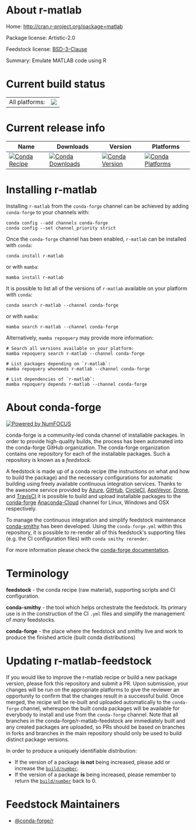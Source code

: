 About r-matlab
==============

Home: http://cran.r-project.org/package=matlab

Package license: Artistic-2.0

Feedstock license: [BSD-3-Clause](https://github.com/conda-forge/r-matlab-feedstock/blob/main/LICENSE.txt)

Summary: Emulate MATLAB code using R

Current build status
====================


<table><tr><td>All platforms:</td>
    <td>
      <a href="https://dev.azure.com/conda-forge/feedstock-builds/_build/latest?definitionId=4226&branchName=main">
        <img src="https://dev.azure.com/conda-forge/feedstock-builds/_apis/build/status/r-matlab-feedstock?branchName=main">
      </a>
    </td>
  </tr>
</table>

Current release info
====================

| Name | Downloads | Version | Platforms |
| --- | --- | --- | --- |
| [![Conda Recipe](https://img.shields.io/badge/recipe-r--matlab-green.svg)](https://anaconda.org/conda-forge/r-matlab) | [![Conda Downloads](https://img.shields.io/conda/dn/conda-forge/r-matlab.svg)](https://anaconda.org/conda-forge/r-matlab) | [![Conda Version](https://img.shields.io/conda/vn/conda-forge/r-matlab.svg)](https://anaconda.org/conda-forge/r-matlab) | [![Conda Platforms](https://img.shields.io/conda/pn/conda-forge/r-matlab.svg)](https://anaconda.org/conda-forge/r-matlab) |

Installing r-matlab
===================

Installing `r-matlab` from the `conda-forge` channel can be achieved by adding `conda-forge` to your channels with:

```
conda config --add channels conda-forge
conda config --set channel_priority strict
```

Once the `conda-forge` channel has been enabled, `r-matlab` can be installed with `conda`:

```
conda install r-matlab
```

or with `mamba`:

```
mamba install r-matlab
```

It is possible to list all of the versions of `r-matlab` available on your platform with `conda`:

```
conda search r-matlab --channel conda-forge
```

or with `mamba`:

```
mamba search r-matlab --channel conda-forge
```

Alternatively, `mamba repoquery` may provide more information:

```
# Search all versions available on your platform:
mamba repoquery search r-matlab --channel conda-forge

# List packages depending on `r-matlab`:
mamba repoquery whoneeds r-matlab --channel conda-forge

# List dependencies of `r-matlab`:
mamba repoquery depends r-matlab --channel conda-forge
```


About conda-forge
=================

[![Powered by
NumFOCUS](https://img.shields.io/badge/powered%20by-NumFOCUS-orange.svg?style=flat&colorA=E1523D&colorB=007D8A)](https://numfocus.org)

conda-forge is a community-led conda channel of installable packages.
In order to provide high-quality builds, the process has been automated into the
conda-forge GitHub organization. The conda-forge organization contains one repository
for each of the installable packages. Such a repository is known as a *feedstock*.

A feedstock is made up of a conda recipe (the instructions on what and how to build
the package) and the necessary configurations for automatic building using freely
available continuous integration services. Thanks to the awesome service provided by
[Azure](https://azure.microsoft.com/en-us/services/devops/), [GitHub](https://github.com/),
[CircleCI](https://circleci.com/), [AppVeyor](https://www.appveyor.com/),
[Drone](https://cloud.drone.io/welcome), and [TravisCI](https://travis-ci.com/)
it is possible to build and upload installable packages to the
[conda-forge](https://anaconda.org/conda-forge) [Anaconda-Cloud](https://anaconda.org/)
channel for Linux, Windows and OSX respectively.

To manage the continuous integration and simplify feedstock maintenance
[conda-smithy](https://github.com/conda-forge/conda-smithy) has been developed.
Using the ``conda-forge.yml`` within this repository, it is possible to re-render all of
this feedstock's supporting files (e.g. the CI configuration files) with ``conda smithy rerender``.

For more information please check the [conda-forge documentation](https://conda-forge.org/docs/).

Terminology
===========

**feedstock** - the conda recipe (raw material), supporting scripts and CI configuration.

**conda-smithy** - the tool which helps orchestrate the feedstock.
                   Its primary use is in the construction of the CI ``.yml`` files
                   and simplify the management of *many* feedstocks.

**conda-forge** - the place where the feedstock and smithy live and work to
                  produce the finished article (built conda distributions)


Updating r-matlab-feedstock
===========================

If you would like to improve the r-matlab recipe or build a new
package version, please fork this repository and submit a PR. Upon submission,
your changes will be run on the appropriate platforms to give the reviewer an
opportunity to confirm that the changes result in a successful build. Once
merged, the recipe will be re-built and uploaded automatically to the
`conda-forge` channel, whereupon the built conda packages will be available for
everybody to install and use from the `conda-forge` channel.
Note that all branches in the conda-forge/r-matlab-feedstock are
immediately built and any created packages are uploaded, so PRs should be based
on branches in forks and branches in the main repository should only be used to
build distinct package versions.

In order to produce a uniquely identifiable distribution:
 * If the version of a package **is not** being increased, please add or increase
   the [``build/number``](https://docs.conda.io/projects/conda-build/en/latest/resources/define-metadata.html#build-number-and-string).
 * If the version of a package **is** being increased, please remember to return
   the [``build/number``](https://docs.conda.io/projects/conda-build/en/latest/resources/define-metadata.html#build-number-and-string)
   back to 0.

Feedstock Maintainers
=====================

* [@conda-forge/r](https://github.com/conda-forge/r/)

